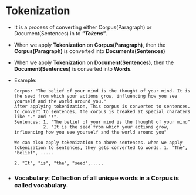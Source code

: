 # Tokenization
- It is a process of converting either Corpus(Paragraph) or Document(Sentences) in to ***"Tokens"***.
- When we apply **Tokenization** on **Corpus(Paragraph)**, then the **Corpus(Paragraph)** is converted into **Documents(Sentences)**
- When we apply **Tokenization** on **Document(Sentences)**, then the **Document(Sentences)** is converted into **Words**.
- Example:
  ```
  Corpus: "The belief of your mind is the thought of your mind. It is the seed from which your actions grow, influencing how you see yourself and the world around you."
  After applying tokenization, This corpus is converted to sentences. to convert to sentences, the corpus is breaked at special charaters like "." and "!".
  Sentences: 1. "The belief of your mind is the thought of your mind"
             2. "It is the seed from which your actions grow, influencing how you see yourself and the world around you"

  We can also apply tokenization to above sentences. when we apply tokenization to sentences, they gets converted to words. 1. "The", "belief", .....
                                                                                                                            2. "It", "is", "the", "seed",.....
  ```

- ### Vocabulary: Collection of all unique words in a Corpus is called vocabulary.
